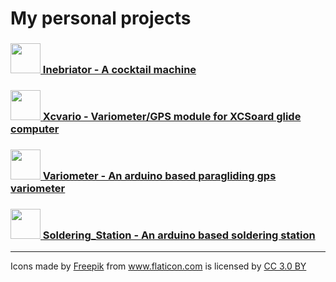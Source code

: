 # My personal projects
 

### [ <img src="https://cdn1.iconfinder.com/data/icons/alcohol-drinks-1/128/Drinks-55-2-128.png" width="48"> Inebriator - A cocktail machine](http://tilaktilak.github.io/Inebriator/)

### [ <img src="https://image.flaticon.com/icons/svg/283/283098.svg" width="48"> Xcvario - Variometer/GPS module for XCSoard glide computer](https://tilaktilak.github.io/xcvario/)
### [ <img src="https://image.flaticon.com/icons/svg/805/805538.svg" width="48"> Variometer - An arduino based paragliding gps variometer](http://tilaktilak.github.io/Variometre/)
### [ <img src="https://image.flaticon.com/icons/svg/817/817053.svg" width="48"> Soldering_Station - An arduino based soldering station](http://tilaktilak.github.io/Soldering_Station/)

------



<div>Icons made by <a href="https://www.freepik.com/" title="Freepik">Freepik</a> from <a href="https://www.flaticon.com/" 			    title="Flaticon">www.flaticon.com</a> is licensed by <a href="http://creativecommons.org/licenses/by/3.0/" 			    title="Creative Commons BY 3.0" target="_blank">CC 3.0 BY</a></div>
